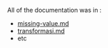 All of the documentation was in : 
- [missing-value.md](https://github.com/Arya-f4/machine-learning-uts/blob/master/missing-value/missing-value.md)
- [transformasi.md](https://github.com/Arya-f4/machine-learning-uts/blob/master/missing-value/transformasi.md)
- etc
